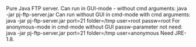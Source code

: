 Pure Java FTP server. 
Can run in GUI-mode - without cmd arguments: 
    java -jar pj-ftp-server.jar 
Can run without GUI in cmd-mode with cmd arguments: 
    java -jar pj-ftp-server.jar port=21 folder=/tmp user=root passw=root 
For anonymous-mode in cmd-mode without GUI passw-parameter not need: 
    java -jar pj-ftp-server.jar port=21 folder=/tmp user=anonymous
Need JRE-1.8. 